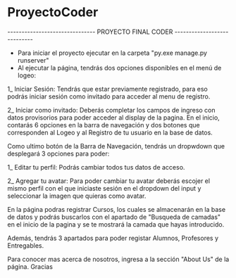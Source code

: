 # ProyectoCoder
------------------------------- PROYECTO FINAL CODER ---------------------------- 

- Para iniciar el proyecto ejecutar en la carpeta "py.exe manage.py runserver"
- Al ejecutar la página, tendrás dos opciones disponibles en el menú de logeo:

1_ Iniciar Sesión: Tendrás que estar previamente registrado, para eso podrás
iniciar sesión como invitado para acceder al menu de registro.

2_ Iniciar como invitado: Deberás completar los campos de ingreso con datos 
provisorios para poder acceder al display de la pagina. En el inicio, contarás
6 opciones en la barra de navegación y dos botones que corresponden al Logeo
y al Registro de tu usuario en la base de datos.

Como ultimo botón de la Barra de Navegación, tendrás un dropwdown que desplegará
3 opciones para poder:

1_ Editar tu perfil: Podrás cambiar todos tus datos de acceso.

2_ Agregar tu avatar: Para poder cambiar tu avatar deberás escojer el mismo perfil
con el que iniciaste sesión en el dropdown del input y seleccionar la imagen que
quieras como avatar.

En la página podras registrar Cursos, los cuales se almacenarán en la base de datos 
y podrás buscarlos con el apartado de "Busqueda de camadas" en el inicio de la pagina
y se te mostrará la camada que hayas introducido. 

Además, tendrás 3 apartados para poder registar Alumnos, Profesores y Entregables.

Para conocer mas acerca de nosotros, ingresa a la sección "About Us" de la página.
Gracias